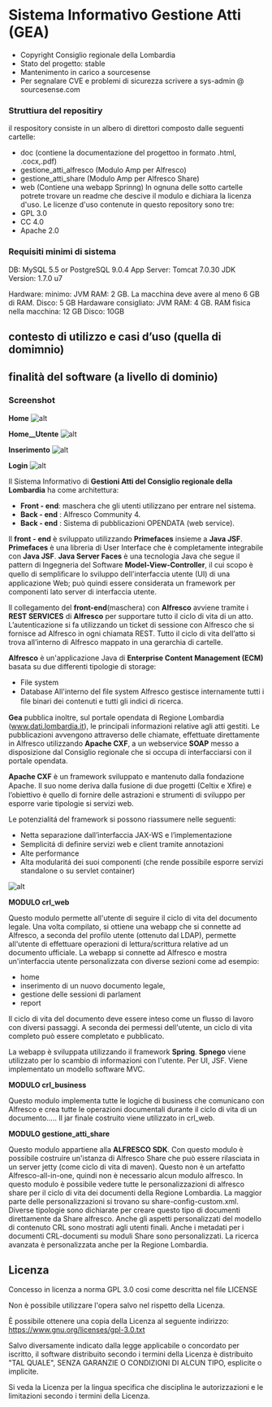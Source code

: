 # Sistema Informativo Gestione Atti (GEA)

- Copyright Consiglio regionale della Lombardia
- Stato del progetto: stable
- Mantenimento in carico a sourcesense
- Per segnalare CVE e problemi di sicurezza scrivere a sys-admin @ sourcesense.com

### Struttiura del repositiry 

il respository consiste in un albero di direttori composto dalle seguenti cartelle:
  - doc (contiene la documentazione del progettoo in formato .html, .cocx,.pdf)
  - gestione_atti_alfresco (Modulo Amp per Alfresco)
  - gestione_atti_share (Modulo Amp per Alfresco Share)
  - web (Contiene una webapp Sprinng)
 In ognuna delle sotto cartelle potrete trovare un readme che descive il modulo e dichiara la licenza d'uso.
 Le licenze d'uso contenute in questo repository sono tre:
  - GPL 3.0
  - CC 4.0
  - Apache 2.0

### Requisiti minimi di sistema
 
 DB: MySQL 5.5 or PostgreSQL 9.0.4
 App Server: Tomcat 7.0.30 
 JDK Version: 1.7.0 u7

 Hardware: minimo:
  JVM RAM: 2 GB. La macchina deve avere al meno 6 GB di RAM.
  Disco: 5 GB
 Hardaware consigliato:
  JVM RAM: 4 GB. RAM fisica nella macchina: 12 GB
  Disco: 10GB

## contesto di utilizzo e casi d’uso (quella di domimnio)
## finalità del software (a livello di dominio)

### Screenshot

__Home__
![alt](HomeFrontEndRegioneLombardia.jpeg)

__Home__Utente__
![alt](HomeUtenteGea.jpeg)

__Inserimento__
![alt](InserimentoAttoEAC.jpeg)

__Login__
![alt](SnapshotLoginRegioneLombardiaGEA.jpeg)

Il Sistema Informativo di __Gestioni Atti del Consiglio regionale della Lombardia__ ha come architettura:

* __Front - end__: maschera che gli utenti utilizzano per entrare nel sistema.
* __Back - end__ : Alfresco Community 4.
* __Back - end__ : Sistema di pubblicazioni OPENDATA (web service).

Il __front - end__ è sviluppato utilizzando __Primefaces__ insieme a __Java JSF__. __Primefaces__ è una libreria di User Interface che è completamente integrabile con __Java JSF__. __Java Server Faces__ è una tecnologia Java che segue il pattern di Ingegneria del Software __Model-View-Controller__, il cui scopo è quello di sempliﬁcare lo sviluppo dell'interfaccia utente (UI) di una applicazione Web; può quindi essere considerata un framework per componenti lato server di interfaccia utente.

Il collegamento del __front-end__(maschera) con __Alfresco__ avviene tramite i __REST SERVICES__ di __Alfresco__ per supportare tutto il ciclo di vita di un atto. L’autenticazione si fa utilizzando un ticket di sessione con Alfresco che si fornisce ad Alfresco in ogni chiamata REST. Tutto il ciclo di vita dell’atto si trova all’interno di Alfresco mappato in una gerarchia di cartelle.

__Alfresco__ è un'applicazione Java di __Enterprise Content Management (ECM)__ basata su due differenti tipologie di storage:
* File system
* Database All'interno del ﬁle system Alfresco gestisce internamente tutti i ﬁle binari dei contenuti e tutti gli indici di ricerca.
  
__Gea__ pubblica inoltre, sul portale opendata di Regione Lombardia (www.dati.lombardia.it), le principali informazioni relative agli atti gestiti. Le pubblicazioni avvengono attraverso delle chiamate, effettuate direttamente in Alfresco utilizzando __Apache CXF__, a un webservice __SOAP__ messo a disposizione dal Consiglio regionale che si occupa di interfacciarsi con il portale opendata.

__Apache CXF__ è un framework sviluppato e mantenuto dalla fondazione Apache. Il suo nome deriva dalla fusione di due progetti (Celtix e Xﬁre) e l’obiettivo è quello di fornire delle astrazioni e strumenti di sviluppo per esporre varie tipologie si servizi web.

Le potenzialitá del framework si possono riassumere nelle seguenti:
* Netta separazione dall’interfaccia JAX-WS e l’implementazione
* Semplicitá di deﬁnire servizi web e client tramite annotazioni
* Alte performance
* Alta modularitá dei suoi componenti (che rende possibile esporre servizi standalone o su servlet container)

![alt](stack.png)

__MODULO crl_web__

Questo modulo permette all'utente di seguire il ciclo di vita del documento legale. Una volta compilato, si ottiene una webapp che si connette ad Alfresco, a seconda del profilo utente (ottenuto dal LDAP), permette all'utente di effettuare operazioni di lettura/scrittura relative ad un documento ufficiale. 
La webapp si connette ad Alfresco e mostra un'interfaccia utente personalizzata con diverse sezioni come ad esempio: 
* home
* inserimento di un nuovo documento legale, 
* gestione delle sessioni di parlament
* report

Il ciclo di vita del documento deve essere inteso come un flusso di lavoro con diversi passaggi. 
A seconda dei permessi dell'utente, un ciclo di vita completo può essere completato e pubblicato.

La webapp è sviluppata utilizzando il framework __Spring__. 
__Spnego__ viene utilizzato per lo scambio di informazioni con l'utente. Per UI, JSF. Viene implementato un modello software MVC.

__MODULO crl_business__

Questo modulo implementa tutte le logiche di business che comunicano con Alfresco e crea tutte le operazioni documentali durante il ciclo di vita di un documento..... Il jar finale costruito viene utilizzato in crl_web. 

__MODULO gestione_atti_share__

Questo modulo appartiene alla __ALFRESCO SDK__. Con questo modulo è possibile costruire un'istanza di Alfresco Share che può essere rilasciata in un server jetty (come ciclo di vita di maven). 
Questo non è un artefatto Alfresco-all-in-one, quindi non è necessario alcun modulo alfresco. 
In questo modulo è possibile vedere tutte le personalizzazioni di alfresco share per il ciclo di vita dei documenti della Regione Lombardia. 
La maggior parte delle personalizzazioni si trovano su share-config-custom.xml. 
Diverse tipologie sono dichiarate per creare questo tipo di documenti direttamente da Share alfresco. 
Anche gli aspetti personalizzati del modello di contenuto CRL sono mostrati agli utenti finali.
Anche i metadati per i documenti CRL-documenti su moduli Share sono personalizzati. La ricerca avanzata è personalizzata anche per la Regione Lombardia. 

## Licenza

Concesso in licenza a norma GPL 3.0 cosi come descritta nel file LICENSE

Non è possibile utilizzare l'opera salvo nel rispetto della Licenza.

È possibile ottenere una copia della Licenza al seguente indirizzo: https://www.gnu.org/licenses/gpl-3.0.txt

Salvo diversamente indicato dalla legge applicabile o concordato per iscritto, il software distribuito secondo i termini della Licenza è distribuito "TAL QUALE", SENZA GARANZIE O CONDIZIONI DI ALCUN TIPO, esplicite o implicite.

Si veda la Licenza per la lingua specifica che disciplina le autorizzazioni e le limitazioni secondo i termini della Licenza.
